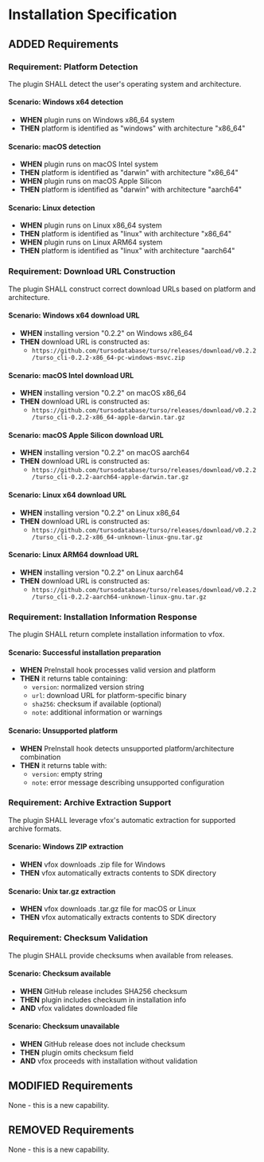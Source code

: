 # Installation Specification

## ADDED Requirements

### Requirement: Platform Detection
The plugin SHALL detect the user's operating system and architecture.

#### Scenario: Windows x64 detection
- **WHEN** plugin runs on Windows x86_64 system
- **THEN** platform is identified as "windows" with architecture "x86_64"

#### Scenario: macOS detection
- **WHEN** plugin runs on macOS Intel system
- **THEN** platform is identified as "darwin" with architecture "x86_64"
- **WHEN** plugin runs on macOS Apple Silicon
- **THEN** platform is identified as "darwin" with architecture "aarch64"

#### Scenario: Linux detection
- **WHEN** plugin runs on Linux x86_64 system
- **THEN** platform is identified as "linux" with architecture "x86_64"
- **WHEN** plugin runs on Linux ARM64 system
- **THEN** platform is identified as "linux" with architecture "aarch64"

### Requirement: Download URL Construction
The plugin SHALL construct correct download URLs based on platform and architecture.

#### Scenario: Windows x64 download URL
- **WHEN** installing version "0.2.2" on Windows x86_64
- **THEN** download URL is constructed as:
  - `https://github.com/tursodatabase/turso/releases/download/v0.2.2/turso_cli-0.2.2-x86_64-pc-windows-msvc.zip`

#### Scenario: macOS Intel download URL
- **WHEN** installing version "0.2.2" on macOS x86_64
- **THEN** download URL is constructed as:
  - `https://github.com/tursodatabase/turso/releases/download/v0.2.2/turso_cli-0.2.2-x86_64-apple-darwin.tar.gz`

#### Scenario: macOS Apple Silicon download URL
- **WHEN** installing version "0.2.2" on macOS aarch64
- **THEN** download URL is constructed as:
  - `https://github.com/tursodatabase/turso/releases/download/v0.2.2/turso_cli-0.2.2-aarch64-apple-darwin.tar.gz`

#### Scenario: Linux x64 download URL
- **WHEN** installing version "0.2.2" on Linux x86_64
- **THEN** download URL is constructed as:
  - `https://github.com/tursodatabase/turso/releases/download/v0.2.2/turso_cli-0.2.2-x86_64-unknown-linux-gnu.tar.gz`

#### Scenario: Linux ARM64 download URL
- **WHEN** installing version "0.2.2" on Linux aarch64
- **THEN** download URL is constructed as:
  - `https://github.com/tursodatabase/turso/releases/download/v0.2.2/turso_cli-0.2.2-aarch64-unknown-linux-gnu.tar.gz`

### Requirement: Installation Information Response
The plugin SHALL return complete installation information to vfox.

#### Scenario: Successful installation preparation
- **WHEN** PreInstall hook processes valid version and platform
- **THEN** it returns table containing:
  - `version`: normalized version string
  - `url`: download URL for platform-specific binary
  - `sha256`: checksum if available (optional)
  - `note`: additional information or warnings

#### Scenario: Unsupported platform
- **WHEN** PreInstall hook detects unsupported platform/architecture combination
- **THEN** it returns table with:
  - `version`: empty string
  - `note`: error message describing unsupported configuration

### Requirement: Archive Extraction Support
The plugin SHALL leverage vfox's automatic extraction for supported archive formats.

#### Scenario: Windows ZIP extraction
- **WHEN** vfox downloads .zip file for Windows
- **THEN** vfox automatically extracts contents to SDK directory

#### Scenario: Unix tar.gz extraction
- **WHEN** vfox downloads .tar.gz file for macOS or Linux
- **THEN** vfox automatically extracts contents to SDK directory

### Requirement: Checksum Validation
The plugin SHALL provide checksums when available from releases.

#### Scenario: Checksum available
- **WHEN** GitHub release includes SHA256 checksum
- **THEN** plugin includes checksum in installation info
- **AND** vfox validates downloaded file

#### Scenario: Checksum unavailable
- **WHEN** GitHub release does not include checksum
- **THEN** plugin omits checksum field
- **AND** vfox proceeds with installation without validation

## MODIFIED Requirements

None - this is a new capability.

## REMOVED Requirements

None - this is a new capability.
